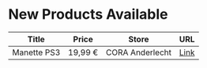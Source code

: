 # New Products Available

| Title | Price | Store | URL |
|---|---|---|---|
| Manette PS3 | 19,99 € | CORA Anderlecht | [Link](https://www.cashconverters.be/fr/accessoires-jeux-video/716882-manette-ps3.html) |
